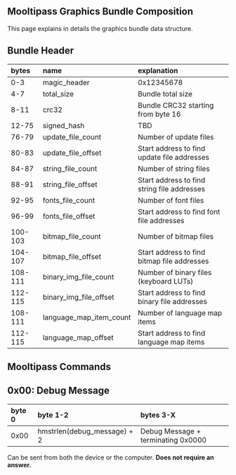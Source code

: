 ## [](#header-1) Mooltipass Graphics Bundle Composition
This page explains in details the graphics bundle data structure.
   
## [](#header-2) Bundle Header

| bytes             | name       | explanation |
|:-------------------|:---------------|:----------|
| 0-3   | magic_header | 0x12345678 |
| 4-7   | total_size | Bundle total size |
| 8-11  | crc32 | Bundle CRC32 starting from byte 16 |
| 12-75 | signed_hash | TBD |
| 76-79 | update_file_count | Number of update files |
| 80-83 | update_file_offset | Start address to find update file addresses |
| 84-87 | string_file_count | Number of string files |
| 88-91 | string_file_offset | Start address to find string file addresses |
| 92-95 | fonts_file_count | Number of font files |
| 96-99 | fonts_file_offset | Start address to find font file addresses |
| 100-103 | bitmap_file_count | Number of bitmap files |
| 104-107 | bitmap_file_offset | Start address to find bitmap file addresses |
| 108-111 | binary_img_file_count | Number of binary files (keyboard LUTs) |
| 112-115 | binary_img_file_offset | Start address to find binary file addresses |
| 108-111 | language_map_item_count | Number of language map items |
| 112-115 | language_map_offset | Start address to find language map items |
   
## [](#header-2) Mooltipass Commands

0x00: Debug Message
-------------------

| byte 0 | byte 1-2                    | bytes 3-X                          |
|:-------|:----------------------------|:-----------------------------------|
| 0x00   | hmstrlen(debug_message) + 2 | Debug Message + terminating 0x0000 |

Can be sent from both the device or the computer. **Does not require an answer.** 
